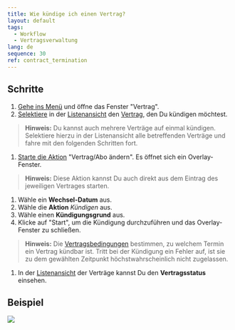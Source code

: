 ```yaml
---
title: Wie kündige ich einen Vertrag?
layout: default
tags:
  - Workflow
  - Vertragsverwaltung
lang: de
sequence: 30
ref: contract_termination
---
```


## Schritte
1. [Gehe ins Menü](Menu) und öffne das Fenster "Vertrag".
1. [Selektiere](AuswahlBelege) in der [Listenansicht](Ansichten) den [Vertrag](Vertrag_erfassen), den Du kündigen möchtest.
 >**Hinweis:** Du kannst auch mehrere Verträge auf einmal kündigen. Selektiere hierzu in der Listenansicht alle betreffenden Verträge und fahre mit den folgenden Schritten fort.

1. [Starte die Aktion](AktionStarten) "Vertrag/Abo ändern". Es öffnet sich ein Overlay-Fenster.
 >**Hinweis:** Diese Aktion kannst Du auch direkt aus dem Eintrag des jeweiligen Vertrages starten.

1. Wähle ein **Wechsel-Datum** aus.
1. Wähle die **Aktion** *Kündigen* aus.
1. Wähle einen **Kündigungsgrund** aus.
1. Klicke auf "Start", um die Kündigung durchzuführen und das Overlay-Fenster zu schließen.
 >**Hinweis:** Die [Vertragsbedingungen](Vertragsbedingungen_definieren) bestimmen, zu welchem Termin ein Vertrag kündbar ist. Tritt bei der Kündigung ein Fehler auf, ist sie zu dem gewählten Zeitpunkt höchstwahrscheinlich nicht zugelassen.

1. In der [Listenansicht](Ansichten) der Verträge kannst Du den **Vertragsstatus** einsehen.

## Beispiel
![](assets/Vertrag_kuendigen.gif)

